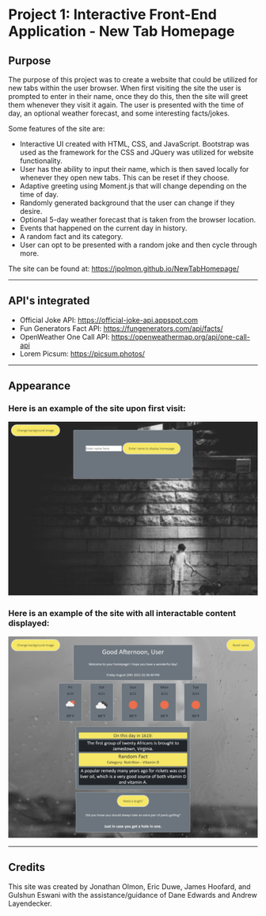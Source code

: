 # Project 1: Interactive Front-End Application - New Tab Homepage

## Purpose

The purpose of this project was to create a website that could be utilized for new tabs within the user browser. When first visiting the site the user is prompted to enter in their name, once they do this, then the site will greet them whenever they visit it again. The user is presented with the time of day, an optional weather forecast, and some interesting facts/jokes.

Some features of the site are:
- Interactive UI created with HTML, CSS, and JavaScript. Bootstrap was used as the framework for the CSS and JQuery was utilized for website functionality. 
- User has the ability to input their name, which is then saved locally for whenever they open new tabs. This can be reset if they choose. 
- Adaptive greeting using Moment.js that will change depending on the time of day. 
- Randomly generated background that the user can change if they desire. 
- Optional 5-day weather forecast that is taken from the browser location.
- Events that happened on the current day in history.
- A random fact and its category.
- User can opt to be presented with a random joke and then cycle through more. 

The site can be found at: https://jpolmon.github.io/NewTabHomepage/

---
## API's integrated

- Official Joke API: https://official-joke-api.appspot.com
- Fun Generators Fact API: https://fungenerators.com/api/facts/
- OpenWeather One Call API: https://openweathermap.org/api/one-call-api
- Lorem Picsum: https://picsum.photos/

---
## Appearance

### Here is an example of the site upon first visit:
![Website image](./assets/images/WebPageImage2.png)

### Here is an example of the site with all interactable content displayed:  

![Website image](./assets/images/WebPageImage.png)

---
## Credits

This site was created by Jonathan Olmon, Eric Duwe, James Hoofard, and Gulshun Eswani with the assistance/guidance of Dane Edwards and Andrew Layendecker. 
